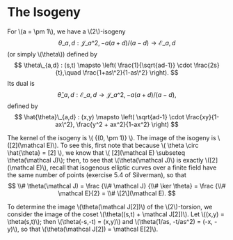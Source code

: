 # The Isogeny

For \\(a = \pm 1\\), we have a \\(2\\)-isogeny
$$
\theta\_{a,d} : \mathcal J\_{a\^2, -a(a+d)/(a-d)} \longrightarrow \mathcal E\_{a,d}
$$
(or simply \\(\theta\\)) defined by
$$
\theta\_{a,d} : (s,t) \mapsto \left( \frac{1}{\sqrt{ad-1}} \cdot \frac{2s}{t},\quad \frac{1+as\^2}{1-as\^2} \right).
$$
Its dual is 
$$
\hat{\theta}\_{a,d} : \mathcal E\_{a,d} \longrightarrow \mathcal J\_{a\^2, -a(a+d)/(a-d)},
$$
defined by
$$
\hat{\theta}\_{a,d} : (x,y) \mapsto \left( \sqrt{ad-1} \cdot \frac{xy}{1-ax\^2}, \frac{y^2 + ax^2}{1-ax^2} \right)
$$

The kernel of the isogeny is \\( \{(0, \pm 1)\} \\).
The image of the isogeny is \\(\[2\](\mathcal E)\\).  To see this,
first note that because \\( \theta \circ \hat{\theta} = [2] \\), we
know that \\( \[2\](\mathcal E) \subseteq \theta(\mathcal J)\\); then, to see that
\\(\theta(\mathcal J)\\) is exactly \\(\[2\](\mathcal E)\\),
recall that isogenous elliptic curves over a finite field have the
same number of points (exercise 5.4 of Silverman), so that
$$
\\# \theta(\mathcal J) = \frac {\\# \mathcal J} {\\# \ker \theta}
= \frac {\\# \mathcal E}{2} = \\# \[2\](\mathcal E).
$$

To determine the image \\(\theta(\mathcal J[2])\\) of the
\\(2\\)-torsion, we consider the image of the coset
\\(\theta((s,t) + \mathcal J[2])\\).
Let \\((x,y) = \theta(s,t)\\); then
\\(\theta(-s,-t) = (x,y)\\) and
\\(\theta(1/as, -t/as\^2) = (-x, -y)\\),
so that \\(\theta(\mathcal J[2]) = \mathcal E[2]\\).
